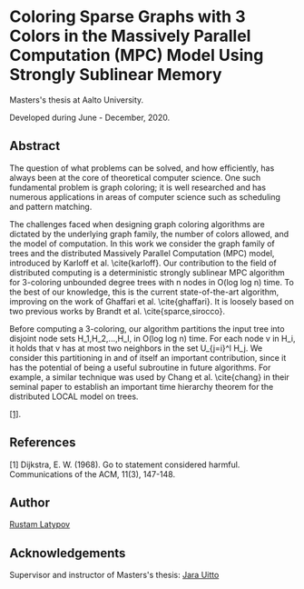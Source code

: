 # Coloring Sparse Graphs with 3 Colors in the Massively Parallel Computation (MPC) Model Using Strongly Sublinear Memory

Masters's thesis at Aalto University.

Developed during June - December, 2020.

## Abstract

The question of what problems can be solved, and how efficiently, has always been at the core of theoretical computer science. One such fundamental problem is graph coloring; it is well researched and has numerous applications in areas of computer science such as scheduling and pattern matching.

The challenges faced when designing graph coloring algorithms are dictated by the underlying graph family, the number of colors allowed, and the model of computation. In this work we consider the graph family of trees and the distributed Massively Parallel Computation (MPC) model, introduced by Karloff et al. \cite{karloff}. Our contribution to the field of distributed computing is a deterministic strongly sublinear MPC algorithm for 3-coloring unbounded degree trees with n nodes in O(log log n) time. To the best of our knowledge, this is the current state-of-the-art algorithm, improving on the work of Ghaffari et al. \cite{ghaffari}. It is loosely based on two previous works by Brandt et al. \cite{sparce,sirocco}.

Before computing a 3-coloring, our algorithm partitions the input tree into disjoint node sets H_1,H_2,...,H_l, in O(log log n) time. For each node v in H_i, it holds that v has at most two neighbors in the set U_{j=i}^l H_j. We consider this partitioning in and of itself an important contribution, since it has the potential of being a useful subroutine in future algorithms. For example, a similar technique was used by Chang et al. \cite{chang} in their seminal paper to establish an important time hierarchy theorem for the distributed LOCAL model on trees. 

[[1]](#1).

## References
<a id="1">[1]</a> 
Dijkstra, E. W. (1968). 
Go to statement considered harmful. 
Communications of the ACM, 11(3), 147-148.


## Author

[Rustam Latypov](mailto:rustam.latypov@aalto.fi)


## Acknowledgements

Supervisor and instructor of Masters's thesis: [Jara Uitto](mailto:jara.uitto@aalto.fi)



